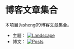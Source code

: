博客文章集合
===========
本项目为[sheng09](http://sheng09.github.io)博客文章集合。

- 主题： [![Landscape](https://github.com/hexojs/hexo-theme-landscape)](https://github.com/sheng09/hexo-theme-landscape/tree/sheng09)
- 博文： [![Posts](https://github.com/sheng09/sheng09.github.io.posts)](https://github.com/sheng09/sheng09.github.io.posts)

